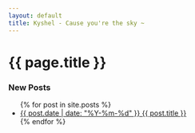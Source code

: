 ```yaml
---
layout: default
title: Kyshel - Cause you're the sky ~
---
```


# {{ page.title }}

### New Posts

<ul>
  {% for post in site.posts %}
    <li>
      <a href="{{ post.url }}">{{ post.date | date: "%Y-%m-%d" }} {{ post.title }}</a>
    </li>
  {% endfor %}
</ul>

